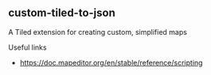 ## custom-tiled-to-json

A Tiled extension for creating custom, simplified maps

Useful links

- https://doc.mapeditor.org/en/stable/reference/scripting
